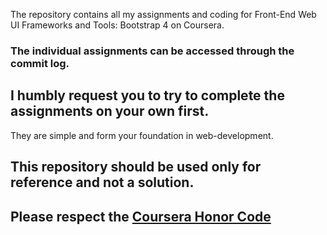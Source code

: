 The repository contains all my assignments and coding for Front-End Web UI Frameworks and Tools: Bootstrap 4 on Coursera.

### The individual assignments can be accessed through the commit log. 

## I humbly request you to try to complete the assignments on your own first. 
They are simple and form your foundation in web-development.

## This repository should be used only for reference and not a solution.

## Please respect the [Coursera Honor Code](https://learner.coursera.help/hc/en-us/articles/209818863-Coursera-Honor-Code)
